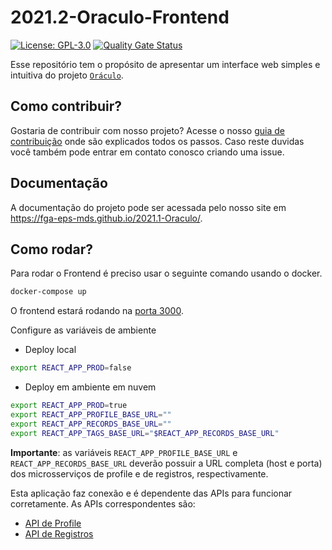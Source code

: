 # 2021.2-Oraculo-Frontend

[![License: GPL-3.0](https://img.shields.io/badge/License-MIT-blue.svg)](https://opensource.org/licenses/mit)
[![Quality Gate Status](https://sonarcloud.io/api/project_badges/measure?project=fga-eps-mds_2021.2-Oraculo-FrontEnd&metric=alert_status)](https://sonarcloud.io/summary/new_code?id=fga-eps-mds_2021.2-Oraculo-FrontEnd)

Esse repositório tem o propósito de apresentar um interface web simples e intuitiva do projeto [`Oráculo`](https://github.com/fga-eps-mds/2021.1-Oraculo).

## Como contribuir?

Gostaria de contribuir com nosso projeto? Acesse o nosso [guia de contribuição](https://fga-eps-mds.github.io/2021.1-Oraculo/CONTRIBUTING/) onde são explicados todos os passos.
Caso reste duvidas você também pode entrar em contato conosco criando uma issue.

## Documentação

A documentação do projeto pode ser acessada pelo nosso site em https://fga-eps-mds.github.io/2021.1-Oraculo/.

## Como rodar?

Para rodar o Frontend é preciso usar o seguinte comando usando o docker.

```bash
docker-compose up
```

O frontend estará rodando na [porta 3000](http://localhost:3000).

Configure as variáveis de ambiente

- Deploy local

```bash
export REACT_APP_PROD=false
```

- Deploy em ambiente em nuvem

```bash
export REACT_APP_PROD=true
export REACT_APP_PROFILE_BASE_URL=""
export REACT_APP_RECORDS_BASE_URL=""
export REACT_APP_TAGS_BASE_URL="$REACT_APP_RECORDS_BASE_URL"
```

**Importante**: as variáveis `REACT_APP_PROFILE_BASE_URL` e `REACT_APP_RECORDS_BASE_URL` deverão possuir
a URL completa (host e porta) dos microsserviços de profile e de registros, respectivamente.

Esta aplicação faz conexão e é dependente das APIs para funcionar corretamente. As APIs correspondentes são:

- [API de Profile](https://github.com/fga-eps-mds/2021.2-Oraculo-Profile)
- [API de Registros](https://github.com/fga-eps-mds/2021.2-Oraculo-Registros)
